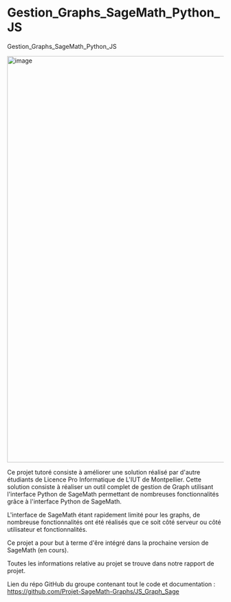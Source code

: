 # Gestion_Graphs_SageMath_Python_JS
Gestion_Graphs_SageMath_Python_JS

<img width="944" alt="image" src="https://user-images.githubusercontent.com/90316879/172796028-1b51756a-ee69-4542-9499-5cb8240f04ea.png">


Ce projet tutoré consiste à améliorer une solution réalisé par d'autre étudiants de Licence Pro Informatique de L'IUT de Montpellier. Cette solution consiste à réaliser un outil complet de gestion de Graph utilisant l'interface Python de SageMath permettant de nombreuses fonctionnalités grâce à l'interface Python de SageMath.

L'interface de SageMath étant rapidement limité pour les graphs, de nombreuse fonctionnalités ont été réalisés que ce soit côté serveur ou côté utilisateur et fonctionnalités.

Ce projet a pour but à terme d'êre intégré dans la prochaine version de SageMath (en cours).

Toutes les informations relative au projet se trouve dans notre rapport de projet.

Lien du répo GitHub du groupe contenant tout le code et documentation : https://github.com/Projet-SageMath-Graphs/JS_Graph_Sage
